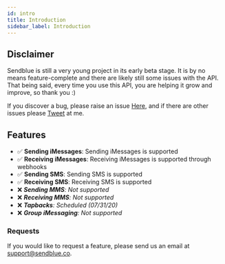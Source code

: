 ```yaml
---
id: intro
title: Introduction
sidebar_label: Introduction
---
```


## Disclaimer
Sendblue is still a very young project in its early beta stage. It is by no means feature-complete and there are likely still some issues with the API. That being said, every time you use this API, you are helping it grow and improve, so thank you :)

If you discover a bug, please raise an issue [Here](https://github.com/sendblue-api/sendblue-api.github.io/issues "Sendblue Repository"), and if there are other issues please [Tweet](https://twitter.com/JerschowNikita "Twitter") at me.

## Features
 - ✅ **Sending iMessages**: Sending iMessages is supported
 - ✅ **Receiving iMessages**: Receiving iMessages is supported through webhooks
 - ✅ **Sending SMS**: Sending SMS is supported
 - ✅ **Receiving SMS**: Receiving SMS is supported
 - ❌ _**Sending MMS**: Not supported_
 - ❌ _**Receiving MMS**: Not supported_
 - ❌ _**Tapbacks**: Scheduled (07/31/20)_
 - ❌ _**Group iMessaging**: Not supported_

### Requests
If you would like to request a feature, please send us an email at support@sendblue.co.